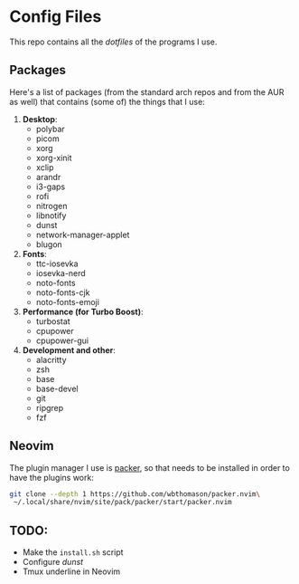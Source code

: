 # Config Files
This repo contains all the *dotfiles* of the programs I use.

## Packages
Here's a list of packages (from the standard arch repos and from the AUR as well)
that contains (some of) the things that I use:
1. **Desktop**:
     - polybar
     - picom
     - xorg
     - xorg-xinit
     - xclip
     - arandr
     - i3-gaps
     - rofi
     - nitrogen
     - libnotify
     - dunst
     - network-manager-applet
     - blugon
2. **Fonts**:
     - ttc-iosevka
     - iosevka-nerd
     - noto-fonts
     - noto-fonts-cjk
     - noto-fonts-emoji
3. **Performance (for Turbo Boost)**:
     - turbostat
     - cpupower
     - cpupower-gui
4. **Development and other**:
     - alacritty
     - zsh
     - base
     - base-devel
     - git
     - ripgrep
     - fzf

## Neovim
The plugin manager I use is [packer](https://github.com/wbthomason/packer.nvim), so that needs to be installed in order to have the plugins work:

```sh
git clone --depth 1 https://github.com/wbthomason/packer.nvim\
 ~/.local/share/nvim/site/pack/packer/start/packer.nvim
```

## TODO:
 - Make the `install.sh` script
 - Configure *dunst*
 - Tmux underline in Neovim
